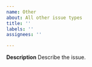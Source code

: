 ```yaml
---
name: Other
about: All other issue types
title: ''
labels: ''
assignees: ''

---
```


**Description**
Describe the issue.
